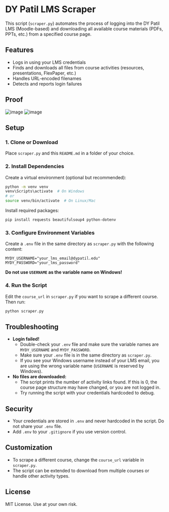 # DY Patil LMS Scraper

This script (`scraper.py`) automates the process of logging into the DY Patil LMS (Moodle-based) and downloading all available course materials (PDFs, PPTs, etc.) from a specified course page.

## Features
- Logs in using your LMS credentials
- Finds and downloads all files from course activities (resources, presentations, FlexPaper, etc.)
- Handles URL-encoded filenames
- Detects and reports login failures

## Proof
![image](https://github.com/user-attachments/assets/e8575606-e1d1-4d07-b63a-7e7d4f4f5c27)
![image](https://github.com/user-attachments/assets/87b590bd-76f8-497c-bb3b-744c1f02e63f)

## Setup

### 1. Clone or Download
Place `scraper.py` and this `README.md` in a folder of your choice.

### 2. Install Dependencies
Create a virtual environment (optional but recommended):
```sh
python -m venv venv
venv\Scripts\activate  # On Windows
# or
source venv/bin/activate  # On Linux/Mac
```
Install required packages:
```sh
pip install requests beautifulsoup4 python-dotenv
```

### 3. Configure Environment Variables
Create a `.env` file in the same directory as `scraper.py` with the following content:
```
MYDY_USERNAME="your_lms_email@dypatil.edu"
MYDY_PASSWORD="your_lms_password"
```
**Do not use `USERNAME` as the variable name on Windows!**

### 4. Run the Script
Edit the `course_url` in `scraper.py` if you want to scrape a different course.
Then run:
```sh
python scraper.py
```

## Troubleshooting
- **Login failed!**
  - Double-check your `.env` file and make sure the variable names are `MYDY_USERNAME` and `MYDY_PASSWORD`.
  - Make sure your `.env` file is in the same directory as `scraper.py`.
  - If you see your Windows username instead of your LMS email, you are using the wrong variable name (`USERNAME` is reserved by Windows).
- **No files are downloaded:**
  - The script prints the number of activity links found. If this is 0, the course page structure may have changed, or you are not logged in.
  - Try running the script with your credentials hardcoded to debug.

## Security
- Your credentials are stored in `.env` and never hardcoded in the script. Do not share your `.env` file.
- Add `.env` to your `.gitignore` if you use version control.

## Customization
- To scrape a different course, change the `course_url` variable in `scraper.py`.
- The script can be extended to download from multiple courses or handle other activity types.

## License
MIT License. Use at your own risk. 
